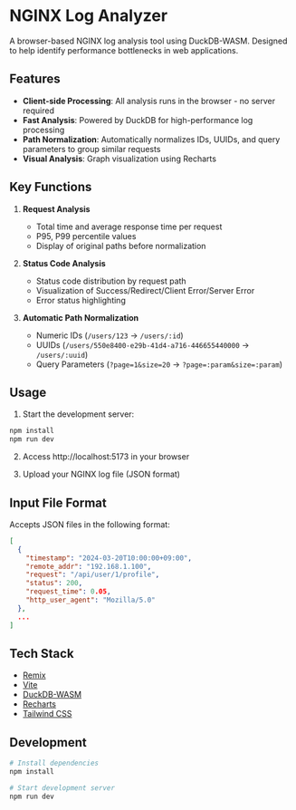 # NGINX Log Analyzer

A browser-based NGINX log analysis tool using DuckDB-WASM. Designed to help identify performance bottlenecks in web applications.

## Features

- **Client-side Processing**: All analysis runs in the browser - no server required
- **Fast Analysis**: Powered by DuckDB for high-performance log processing
- **Path Normalization**: Automatically normalizes IDs, UUIDs, and query parameters to group similar requests
- **Visual Analysis**: Graph visualization using Recharts

## Key Functions

1. **Request Analysis**
   - Total time and average response time per request
   - P95, P99 percentile values
   - Display of original paths before normalization

2. **Status Code Analysis**
   - Status code distribution by request path
   - Visualization of Success/Redirect/Client Error/Server Error
   - Error status highlighting

3. **Automatic Path Normalization**
   - Numeric IDs (`/users/123` → `/users/:id`)
   - UUIDs (`/users/550e8400-e29b-41d4-a716-446655440000` → `/users/:uuid`)
   - Query Parameters (`?page=1&size=20` → `?page=:param&size=:param`)

## Usage

1. Start the development server:
```bash
npm install
npm run dev
```

2. Access http://localhost:5173 in your browser

3. Upload your NGINX log file (JSON format)

## Input File Format

Accepts JSON files in the following format:

```json
[
  {
    "timestamp": "2024-03-20T10:00:00+09:00",
    "remote_addr": "192.168.1.100",
    "request": "/api/user/1/profile",
    "status": 200,
    "request_time": 0.05,
    "http_user_agent": "Mozilla/5.0"
  },
  ...
]
```

## Tech Stack

- [Remix](https://remix.run/)
- [Vite](https://vitejs.dev/)
- [DuckDB-WASM](https://duckdb.org/docs/api/wasm/overview)
- [Recharts](https://recharts.org/)
- [Tailwind CSS](https://tailwindcss.com/)

## Development

```bash
# Install dependencies
npm install

# Start development server
npm run dev
```
